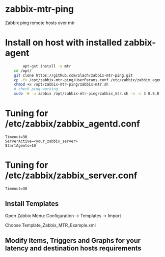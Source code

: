 # zabbix-mtr-ping
Zabbix ping remote hosts over mtr

# Install on host with installed zabbix-agent
```bash
		apt-get install -y mtr
    cd /opt/
    git clone https://github.com/Slach/zabbix-mtr-ping.git
    cp -fv /opt/zabbix-mtr-ping/UserParams.conf /etc/zabbix/zabbix_agentd.d/zabbix_mtr_ping.conf
    chmod +x /opt/zabbix-mtr-ping/zabbix-mtr.sh
    # check ping working
    sudo -H -u zabbix /opt/zabbix-mtr-ping/zabbix_mtr.sh -n -c 3 8.8.8.8

```

# Tuning for /etc/zabbix/zabbix_agentd.conf
```
Timeout=30
ServerActive=<your_zabbix_server>
StartAgents=10
```
# Tuning for /etc/zabbix/zabbix_server.conf
```
Timeout=30
```

## Install Templates

Open Zabbix Menu:
Configuration -> Templates -> Import

Choose Template_Zabbix_MTR_Example.xml

## Modify Items, Triggers and Graphs for your latency and destination hosts requirements
